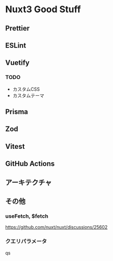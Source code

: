 # Nuxt3 Good Stuff

## Prettier

## ESLint

## Vuetify

### TODO
- カスタムCSS
- カスタムテーマ

## Prisma

## Zod

## Vitest

## GitHub Actions

## アーキテクチャ

## その他

### useFetch, $fetch
https://github.com/nuxt/nuxt/discussions/25602

### クエリパラメータ
qs

